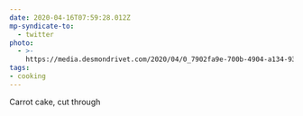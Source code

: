 ```yaml
---
date: 2020-04-16T07:59:28.012Z
mp-syndicate-to:
  - twitter
photo:
  - >-
    https://media.desmondrivet.com/2020/04/0_7902fa9e-700b-4904-a134-93dde70dca43.jpg
tags:
- cooking
---
```


Carrot cake, cut through
